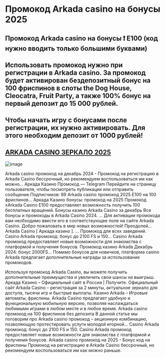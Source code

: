 # Промокод Arkada casino на бонусы 2025

## Промокод Arkada casino на бонусы ❗️ E100 (код нужно вводить только большими буквами)

## Использовать промокод нужно при регистрации в Arkada casino. За промокод будет активирован бездепозитный бонус на 100 фриспинов в слоты the Dog House, Cleocatra, Fruit Party, а также 100% бонус на первый депозит до 15 000 рублей.

## Чтобы начать игру с бонусами после регистрации, их нужно активировать. Для этого необходим депозит от 1000 рублей!

## [ARKADA CASINO ЗЕРКАЛО 2025](https://linkcasino.ru/arkada_e100)


![image](https://github.com/user-attachments/assets/9d754ba8-d8af-44cc-968c-aa448ab8adaa)



Arkada casino промокод на декабрь 2024 - Промокод на регистрацию в Arkada Casino бессрочный, но рекомендуем воспользоваться им как можно... Аркада Казино Промокод — Telegram Перейдите на страницу пользователя, чтобы посмотреть публикации или отправить сообщение.Подписчиков: 89 Arkada casino промокод 2025 E100  на 100 фриспинов... Аркада Казино бонусы: промокод на 2025 Промокод «Arkada Casino E100 предоставляет возможность получить 100 бесплатных вращений. Бонусы казино Arkada Casino за декабрь Все бонусы и промокоды в Arkada Casino 2024. ... Для активации промокода вам необходимо ввести его в соответствующее поле на сайте Arkada Casino. Добро пожаловать в мир новых возможностей! Преодолей... Arkada Casinо [ Аркада казино ]. ... Промокод для всех заведений. Casino Arkada промокод: бонус до 2100 FS и 150... Casino Arkada промокод предоставляет новые возможности для знакомства с платформой и получения бонусов. Промокод казино Arkada Декабрь 2024: бонус 2000FS... Помимо бонусов для новичков, платформа casino Arkada предлагает дополнительные награды за использование промокодов.

Используя промокод Arkada Casino, вы можете получить дополнительные преимущества и увеличить свои шансы на выигрыш. Аркада Казино – Официальный сайт в России | Получите. Официальный сайт Arkada Casino – регистрация за 2 минуты, актуальное зеркало для доступа, тысячи игр и быстрые выплаты. Казино Arkada – Игровые автоматы, фриспины. Arkada Casino предлагает удобную и функциональную мобильную версию, позволяя наслаждаться любимыми играми в любом месте и в любое время. Arkada casino промокод на 100 фриспинов без депозита В данной статье мы поговорим про Arkada casino промокод – акционную комбинацию, позволяющую протестировать услуги молодой игорной...
Casino Arkada промокод: бонус до 2100 FS и 150. Casino Arkada промокод предоставляет новые возможности для знакомства с платформой и получения бонусов.
Arkada casino промокод на 2025 - Бонус код на фриспины Промокод на регистрацию в Arkada Casino бессрочный, но рекомендуем воспользоваться им как можно раньше.
